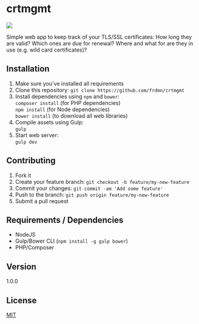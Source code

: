 # crtmgmt

![](http://i.imgur.com/xHDu6a7.png)

Simple web app to keep track of your TLS/SSL certificates: How long they are valid? Which ones are due for renewal? Where and what for are they in use (e.g. wild card certificates)?

## Installation

1. Make sure you've installed all requirements
2. Clone this repository:
  `git clone https://github.com/frdmn/crtmgmt`
3. Install dependencies using `npm` and `bower`:  
  `composer install` (for PHP dependencies)  
  `npm install` (for Node dependencies)  
  `bower install` (to download all web libraries)  
4. Compile assets using Gulp:  
  `gulp`
5. Start web server:  
  `gulp dev`  

## Contributing

1. Fork it
2. Create your feature branch: `git checkout -b feature/my-new-feature`
3. Commit your changes: `git commit -am 'Add some feature'`
4. Push to the branch: `git push origin feature/my-new-feature`
5. Submit a pull request

## Requirements / Dependencies

* NodeJS
* Gulp/Bower CLI (`npm install -g gulp bower`)
* PHP/Composer

## Version

1.0.0

## License

[MIT](LICENSE)
